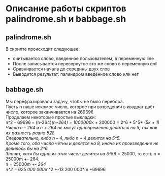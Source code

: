 # Описание работы скриптов palindrome.sh и babbage.sh

## palindrome.sh

В скрипте происходит следующее:   
* считывается слово, введенное пользователем, в переменную line
* После записывается перевернутое это же слово в переменную enil
* Сравнивается начала до середины двух слов
* Выводится результат: палиндром введённое слово или нет
    
  
 
  
## babbage.sh

  Мы перефразировали задачу, чтобы не было перебора.   
  Пусть n наше искомое число, которое при возведении в квадрат даёт число, которое заканчивается на 269696  
  Проделаем некоторые простые выкладки:  
  n^2 - 69696 = (n-264)*(n+264) = 1000000*k + 200000 = 2^6 * 5^5* (5*k + 1)   
  Числа  n – 264  и  n + 264  не могут одновременно делиться на 5, так как их разность равна 528.    
  Следовательно, либо  n – 4,  либо  n + 4  делится на 5^5.   
  Кроме того, оба числа чётны и делятся на 8, иначе их произведение не делилось бы на 2^6.    
  Значит, хотя бы одно из этих чисел делится на  5^5*8 = 25000,  то есть  n = 25000m +- 264.      
  n = 25000*m +- 264   
  n^2 = 625 000 000*m^2 +-13 200 000*m +69696   
  
